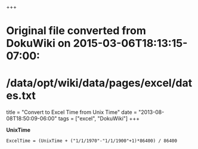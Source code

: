 +++
# Original file converted from DokuWiki on 2015-03-06T18:13:15-07:00:
#    /data/opt/wiki/data/pages/excel/dates.txt
title = "Convert to Excel Time from Unix Time"
date = "2013-08-08T18:50:09-06:00"
tags = ["excel", "DokuWiki"]
+++

**UnixTime**
~~~
ExcelTime = (UnixTime + ("1/1/1970"-"1/1/1900"+1)*86400) / 86400
~~~
